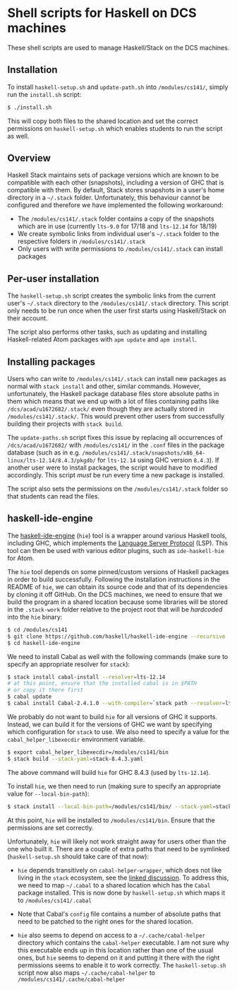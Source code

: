 # Shell scripts for Haskell on DCS machines

These shell scripts are used to manage Haskell/Stack on the DCS machines.

## Installation

To install `haskell-setup.sh` and `update-path.sh` into `/modules/cs141/`, simply run the `install.sh` script:

```bash
$ ./install.sh
```

This will copy both files to the shared location and set the correct permissions on `haskell-setup.sh` which enables students to run the script as well.

## Overview

Haskell Stack maintains sets of package versions which are known to be compatible with each other (snapshots), including a version of GHC that is compatible with them. By default, Stack stores snapshots in a user's home directory in a `~/.stack` folder. Unfortunately, this behaviour cannot be configured and therefore we have implemented the following workaround:

* The `/modules/cs141/.stack` folder contains a copy of the snapshots which are in use (currently `lts-9.0` for 17/18 and `lts-12.14` for 18/19)
* We create symbolic links from individual user's `~/.stack` folder to the respective folders in `/modules/cs141/.stack`
* Only users with write permissions to `/modules/cs141/.stack` can install packages

## Per-user installation

The `haskell-setup.sh` script creates the symbolic links from the current user's `~/.stack` directory to the `/modules/cs141/.stack` directory. This script only needs to be run once when the user first starts using Haskell/Stack on their account.

The script also performs other tasks, such as updating and installing Haskell-related Atom packages with `apm update` and `apm install`.

## Installing packages

Users who can write to `/modules/cs141/.stack` can install new packages as normal with `stack install` and other, similar commands. However, unfortunately, the Haskell package database files store absolute paths in them which means that we end up with a lot of files containing paths like `/dcs/acad/u1672682/.stack/` even though they are actually stored in `/modules/cs141/.stack/`. This would prevent other users from successfully building their projects with `stack build`.

The `update-paths.sh` script fixes this issue by replacing all occurrences of `/dcs/acad/u1672682/` with `/modules/cs141/` in the `.conf` files in the package database (such as in e.g. `/modules/cs141/.stack/snapshots/x86_64-linux/lts-12.14/8.4.3/pkgdb/` for `lts-12.14` using GHC version `8.4.3`). If another user were to install packages, the script would have to modified accordingly. This script _must_ be run every time a new package is installed.

The script also sets the permissions on the `/modules/cs141/.stack` folder so that students can read the files.

## haskell-ide-engine

The [haskell-ide-engine](https://github.com/haskell/haskell-ide-engine) (`hie`) tool is a wrapper around various Haskell tools, including GHC, which implements the [Language Server Protocol](https://microsoft.github.io/language-server-protocol/specification) (LSP). This tool can then be used with various editor plugins, such as `ide-haskell-hie` for Atom.

The `hie` tool depends on some pinned/custom versions of Haskell packages in order to build successfully. Following the installation instructions in the README of `hie`, we can obtain its source code and that of its dependencies by cloning it off GitHub. On the DCS machines, we need to ensure that we build the program in a shared location because some libraries will be stored in the `.stack-work` folder relative to the project root that will be _hardcoded_ into the `hie` binary:

```bash
$ cd /modules/cs141
$ git clone https://github.com/haskell/haskell-ide-engine --recursive
$ cd haskell-ide-engine
```  

We need to install Cabal as well with the following commands (make sure to specify an appropriate resolver for `stack`):

```bash
$ stack install cabal-install --resolver=lts-12.14
# at this point, ensure that the installed cabal is in $PATH
# or copy it there first
$ cabal update
$ cabal install Cabal-2.4.1.0 --with-compiler=`stack path --resolver=lts-12.14 --compiler-exe`
```

We probably do not want to build `hie` for all versions of GHC it supports. Instead, we can build it for the versions of GHC we want by specifying which configuration for `stack` to use. We also need to specify a value for the `cabal_helper_libexecdir` environment variable.

```bash
$ export cabal_helper_libexecdir=/modules/cs141/bin
$ stack build --stack-yaml=stack-8.4.3.yaml
```

The above command will build `hie` for GHC 8.4.3 (used by `lts-12.14`).

To install `hie`, we then need to run (making sure to specify an appropriate value for `--local-bin-path`):

```bash
$ stack install --local-bin-path=/modules/cs141/bin/ --stack-yaml=stack-8.4.3.yaml
```

At this point, `hie` will be installed to `/modules/cs141/bin`. Ensure that the permissions are set correctly.

Unfortunately, `hie` will likely not work straight away for users other than the one who built it. There are a couple of extra paths that need to be symlinked (`haskell-setup.sh` should take care of that now):

* `hie` depends transitively on `cabal-helper-wrapper`, which does not like living in the `stack` ecosystem, see the [linked discussion](https://github.com/haskell/haskell-ide-engine/issues/483). To address this, we need to map `~/.cabal` to a shared location which has the `Cabal` package installed. This is now done by `haskell-setup.sh` which maps it to `/modules/cs141/.cabal`

* Note that Cabal's `config` file contains a number of absolute paths that need to be patched to the right ones for the shared location.

* `hie` also seems to depend on access to a `~/.cache/cabal-helper` directory which contains the `cabal-helper` executable. I am not sure why this executable ends up in this location rather than one of the usual ones, but `hie` seems to depend on it and putting it there with the right permissions seems to enable it to work correctly. The `haskell-setup.sh` script now also maps `~/.cache/cabal-helper` to `/modules/cs141/.cache/cabal-helper`
